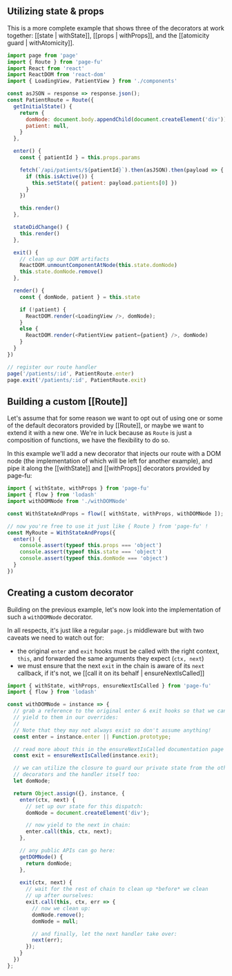 ## Utilizing state & props

This is a more complete example that shows three of the decorators at work
together: [[state | withState]], [[props | withProps]], and the [[atomicity guard |
withAtomicity]].

```javascript
import page from 'page'
import { Route } from 'page-fu'
import React from 'react'
import ReactDOM from 'react-dom'
import { LoadingView, PatientView } from './components'

const asJSON = response => response.json();
const PatientRoute = Route({
  getInitialState() {
    return {
      domNode: document.body.appendChild(document.createElement('div')),
      patient: null,
    }
  },

  enter() {
    const { patientId } = this.props.params

    fetch(`/api/patients/${patientId}`).then(asJSON).then(payload => {
      if (this.isActive()) {
        this.setState({ patient: payload.patients[0] })
      }
    })

    this.render()
  },

  stateDidChange() {
    this.render()
  },

  exit() {
    // clean up our DOM artifacts
    ReactDOM.unmountComponentAtNode(this.state.domNode)
    this.state.domNode.remove()
  },

  render() {
    const { domNode, patient } = this.state

    if (!patient) {
      ReactDOM.render(<LoadingView />, domNode); 
    }
    else {
      ReactDOM.render(<PatientView patient={patient} />, domNode)
    }
  }
})

// register our route handler
page('/patients/:id', PatientRoute.enter)
page.exit('/patients/:id', PatientRoute.exit)
```

## Building a custom [[Route]]

Let's assume that for some reason we want to opt out of using one or some of
the default decorators provided by [[Route]], or maybe we want to extend it
with a new one. We're in luck because as `Route` is just a composition of
functions, we have the flexibility to do so.

In this example we'll add a new decorator that injects our route with a DOM
node (the implementation of which will be left for another example), and pipe
it along the [[withState]] and [[withProps]] decorators provided by page-fu:

```javascript
import { withState, withProps } from 'page-fu'
import { flow } from 'lodash'
import withDOMNode from './withDOMNode'

const WithStateAndProps = flow([ withState, withProps, withDOMNode ]);

// now you're free to use it just like { Route } from 'page-fu' !
const MyRoute = WithStateAndProps({
  enter() {
    console.assert(typeof this.props === 'object')
    console.assert(typeof this.state === 'object')
    console.assert(typeof this.domNode === 'object')
  }
})
```

## Creating a custom decorator

Building on the previous example, let's now look into the implementation
of such a `withDOMNode` decorator.

In all respects, it's just like a regular `page.js` middleware but with two
caveats we need to watch out for:

- the original `enter` and `exit` hooks must be called with the right context, `this`, and forwarded the same arguments they expect (`ctx, next`)
- we must ensure that the next `exit` in the chain is aware of its `next`
  callback, if it's not, we [[call it on its behalf | ensureNextIsCalled]]

```javascript
import { withState, withProps, ensureNextIsCalled } from 'page-fu'
import { flow } from 'lodash'

const withDOMNode = instance => {
  // grab a reference to the original enter & exit hooks so that we can
  // yield to them in our overrides:
  // 
  // Note that they may not always exist so don't assume anything!
  const enter = instance.enter || Function.prototype;

  // read more about this in the ensureNextIsCalled documentation page
  const exit = ensureNextIsCalled(instance.exit);

  // we can utilize the closure to guard our private state from the other
  // decorators and the handler itself too:
  let domNode;

  return Object.assign({}, instance, {
    enter(ctx, next) {
      // set up our state for this dispatch:
      domNode = document.createElement('div');

      // now yield to the next in chain:
      enter.call(this, ctx, next);
    },

    // any public APIs can go here:
    getDOMNode() {
      return domNode;
    },
    
    exit(ctx, next) {
      // wait for the rest of chain to clean up *before* we clean
      // up after ourselves:
      exit.call(this, ctx, err => {
        // now we clean up:
        domNode.remove();
        domNode = null;

        // and finally, let the next handler take over:
        next(err);
      });
    }
  })
};
```